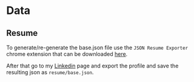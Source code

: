 # Data

## Resume

To generate/re-generate the base.json file use the `JSON Resume Exporter`
chrome extension that can be downloaded [here](https://chrome.google.com/webstore/detail/json-resume-exporter/caobgmmcpklomkcckaenhjlokpmfbdec/related).

After that go to my [Linkedin](https://www.linkedin.com/in/fkrauthan/?locale=en_US) page
and export the profile and save the resulting json as `resume/base.json`.
